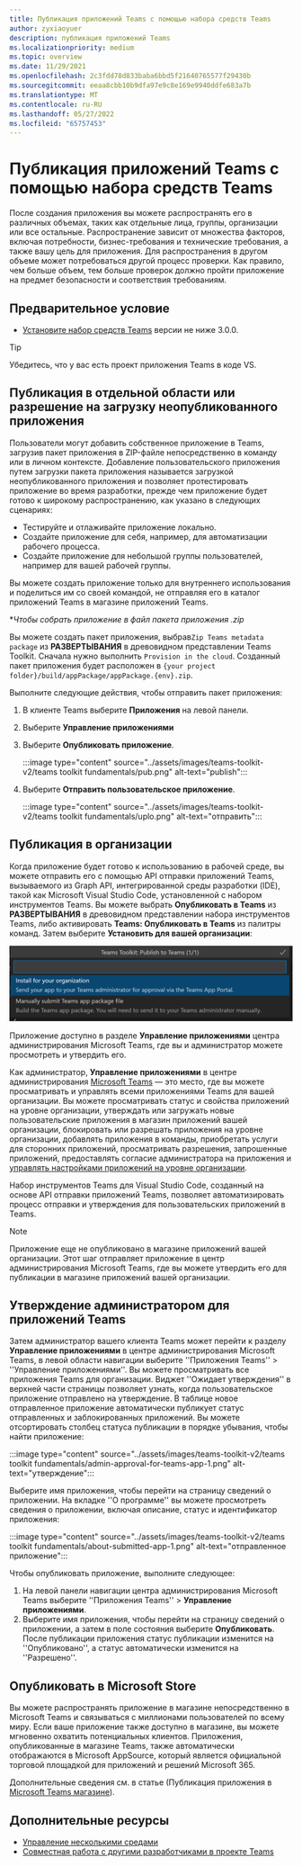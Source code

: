 ```yaml
---
title: Публикация приложений Teams с помощью набора средств Teams
author: zyxiaoyuer
description: публикация приложений Teams
ms.localizationpriority: medium
ms.topic: overview
ms.date: 11/29/2021
ms.openlocfilehash: 2c3fdd78d833baba6bbd5f21640765577f29430b
ms.sourcegitcommit: eeaa8cbb10b9dfa97e9c8e169e9940ddfe683a7b
ms.translationtype: MT
ms.contentlocale: ru-RU
ms.lasthandoff: 05/27/2022
ms.locfileid: "65757453"
---
```

# <a name="publish-teams-apps-using-teams-toolkit"></a>Публикация приложений Teams с помощью набора средств Teams

После создания приложения вы можете распространять его в различных объемах, таких как отдельные лица, группы, организации или все остальные. Распространение зависит от множества факторов, включая потребности, бизнес-требования и технические требования, а также вашу цель для приложения. Для распространения в другом объеме может потребоваться другой процесс проверки. Как правило, чем больше объем, тем больше проверок должно пройти приложение на предмет безопасности и соответствия требованиям.

## <a name="prerequisite"></a>Предварительное условие

* [Установите набор средств Teams](https://marketplace.visualstudio.com/items?itemName=TeamsDevApp.ms-teams-vscode-extension) версии не ниже 3.0.0.

> [!TIP]
> Убедитесь, что у вас есть проект приложения Teams в коде VS.

## <a name="publish-to-individual-scope-or-sideload-permission"></a>Публикация в отдельной области или разрешение на загрузку неопубликованного приложения

Пользователи могут добавить собственное приложение в Teams, загрузив пакет приложения в ZIP-файле непосредственно в команду или в личном контексте. Добавление пользовательского приложения путем загрузки пакета приложения называется загрузкой неопубликованного приложения и позволяет протестировать приложение во время разработки, прежде чем приложение будет готово к широкому распространению, как указано в следующих сценариях:

* Тестируйте и отлаживайте приложение локально.
* Создайте приложение для себя, например, для автоматизации рабочего процесса.
* Создайте приложение для небольшой группы пользователей, например для вашей рабочей группы.

Вы можете создать приложение только для внутреннего использования и поделиться им со своей командой, не отправляя его в каталог приложений Teams в магазине приложений Teams.

**Чтобы собрать приложение в *файл пакета приложения .zip**

Вы можете создать пакет приложения, выбрав`Zip Teams metadata package` из **РАЗВЕРТЫВАНИЯ** в древовидном представлении Teams Toolkit. Сначала нужно выполнить `Provision in the cloud`. Созданный пакет приложения будет расположен в `{your project folder}/build/appPackage/appPackage.{env}.zip`.

Выполните следующие действия, чтобы отправить пакет приложения:

1. В клиенте Teams выберите **Приложения** на левой панели.
2. Выберите **Управление приложениями**
3. Выберите **Опубликовать приложение**.

   :::image type="content" source="../assets/images/teams-toolkit-v2/teams toolkit fundamentals/pub.png" alt-text="publish":::

4. Выберите **Отправить пользовательское приложение**.

   :::image type="content" source="../assets/images/teams-toolkit-v2/teams toolkit fundamentals/uplo.png" alt-text="отправить":::

## <a name="publish-to-your-organization"></a>Публикация в организации

Когда приложение будет готово к использованию в рабочей среде, вы можете отправить его с помощью API отправки приложений Teams, вызываемого из Graph API, интегрированной среды разработки (IDE), такой как Microsoft Visual Studio Code, установленной с набором инструментов Teams. Вы можете выбрать **Опубликовать в Teams** из **РАЗВЕРТЫВАНИЯ** в древовидном представлении набора инструментов Teams, либо активировать **Teams: Опубликовать в Teams** из палитры команд. Затем выберите **Установить для вашей организации**:

![Установить для вашей организации](./images/installforyourorganization.png)

Приложение доступно в разделе **Управление приложениями** центра администрирования Microsoft Teams, где вы и администратор можете просмотреть и утвердить его.

Как администратор, **Управление приложениями** в центре администрирования [Microsoft Teams](https://admin.teams.microsoft.com/policies/manage-apps) — это место, где вы можете просматривать и управлять всеми приложениями Teams для вашей организации. Вы можете просматривать статус и свойства приложений на уровне организации, утверждать или загружать новые пользовательские приложения в магазин приложений вашей организации, блокировать или разрешать приложения на уровне организации, добавлять приложения в команды, приобретать услуги для сторонних приложений, просматривать разрешения, запрошенные приложений, предоставлять согласие администратора на приложения и [управлять настройками приложений на уровне организации](https://admin.teams.microsoft.com/policies/manage-apps).

Набор инструментов Teams для Visual Studio Code, созданный на основе API отправки приложений Teams, позволяет автоматизировать процесс отправки и утверждения для пользовательских приложений в Teams.

> [!NOTE]
> Приложение еще не опубликовано в магазине приложений вашей организации. Этот шаг отправляет приложение в центр администрирования Microsoft Teams, где вы можете утвердить его для публикации в магазине приложений вашей организации.

## <a name="admin-approval-for-teams-apps"></a>Утверждение администратором для приложений Teams

Затем администратор вашего клиента Teams может перейти к разделу **Управление приложениями** в центре администрирования Microsoft Teams, в левой области навигации выберите ''Приложения Teams'' > ''Управление приложениями''. Вы можете просматривать все приложения Teams для организации. Виджет ''Ожидает утверждения'' в верхней части страницы позволяет узнать, когда пользовательское приложение отправлено на утверждение.
В таблице новое отправленное приложение автоматически публикует статус отправленных и заблокированных приложений. Вы можете отсортировать столбец статуса публикации в порядке убывания, чтобы найти приложение:

 :::image type="content" source="../assets/images/teams-toolkit-v2/teams toolkit fundamentals/admin-approval-for-teams-app-1.png" alt-text="утверждение":::

Выберите имя приложения, чтобы перейти на страницу сведений о приложении. На вкладке ''О программе'' вы можете просмотреть сведения о приложении, включая описание, статус и идентификатор приложения:

 :::image type="content" source="../assets/images/teams-toolkit-v2/teams toolkit fundamentals/about-submitted-app-1.png" alt-text="отправленное приложение":::

Чтобы опубликовать приложение, выполните следующее:

1. На левой панели навигации центра администрирования Microsoft Teams выберите ''Приложения Teams'' > **Управление приложениями**.
2. Выберите имя приложения, чтобы перейти на страницу сведений о приложении, а затем в поле состояния выберите **Опубликовать**.
После публикации приложения статус публикации изменится на ''Опубликовано'', а статус автоматически изменится на ''Разрешено''.

## <a name="publish-to-microsoft-store"></a>Опубликовать в Microsoft Store

Вы можете распространять приложение в магазине непосредственно в Microsoft Teams и связываться с миллионами пользователей по всему миру. Если ваше приложение также доступно в магазине, вы можете мгновенно охватить потенциальных клиентов. Приложения, опубликованные в магазине Teams, также автоматически отображаются в Microsoft AppSource, который является официальной торговой площадкой для приложений и решений Microsoft 365.

Дополнительные сведения см. в статье (Публикация приложения в [Microsoft Teams магазине](../concepts/deploy-and-publish/appsource/publish.md#publish-your-app-to-the-microsoft-teams-store)).

## <a name="see-also"></a>Дополнительные ресурсы

* [Управление несколькими средами](TeamsFx-multi-env.md)
* [Совместная работа с другими разработчиками в проекте Teams](TeamsFx-collaboration.md)

